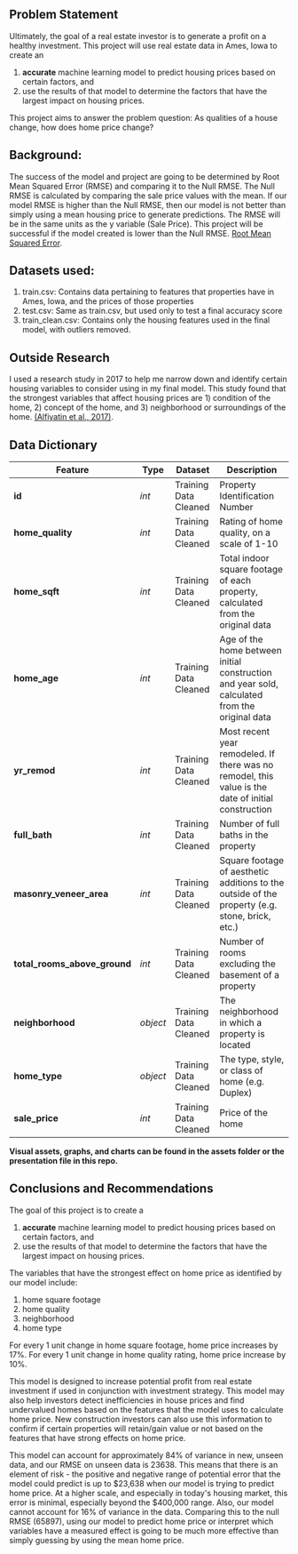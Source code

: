 ## Problem Statement

Ultimately, the goal of a real estate investor is to generate a profit on a healthy investment. This project will use real estate data in Ames, Iowa to create an 
1. **accurate** machine learning model to predict housing prices based on certain factors, and 
2. use the results of that model to determine the factors that have the largest impact on housing prices.

This project aims to answer the problem question: As qualities of a house change, how does home price change?

## Background:
The success of the model and project are going to be determined by Root Mean Squared Error (RMSE) and comparing it to the Null RMSE. The Null RMSE is calculated by comparing the sale price values with the mean. If our model RMSE is higher than the Null RMSE, then our model is not better than simply using a mean housing price to generate predictions. The RMSE will be in the same units as the y variable (Sale Price). This project will be successful if the model created is lower than the Null RMSE. [Root Mean Squared Error](https://en.wikipedia.org/wiki/Root-mean-square_deviation).

## Datasets used:

1. train.csv: Contains data pertaining to features that properties have in Ames, Iowa, and the prices of those properties
2. test.csv: Same as train.csv, but used only to test a final accuracy score
3. train_clean.csv: Contains only the housing features used in the final model, with outliers removed.

## Outside Research

I used a research study in 2017 to help me narrow down and identify certain housing variables to consider using in my final model. This study found that the strongest variables that affect housing prices are 1) condition of the home, 2) concept of the home, and 3) neighborhood or surroundings of the home. [(Alfiyatin et al., 2017)](https://www.researchgate.net/profile/Wayan-Mahmudy-2/publication/320801620_Modeling_House_Price_Prediction_using_Regression_Analysis_and_Particle_Swarm_Optimization_Case_Study_Malang_East_Java_Indonesia/links/5a0fdbc4458515cc5aa6a91f/Modeling-House-Price-Prediction-using-Regression-Analysis-and-Particle-Swarm-Optimization-Case-Study-Malang-East-Java-Indonesia.pdf).

## Data Dictionary

|Feature|Type|Dataset|Description|
|---|---|---|---|
|**id**|*int*|Training Data Cleaned|Property Identification Number|
|**home_quality**|*int*|Training Data Cleaned|Rating of home quality, on a scale of 1-10|
|**home_sqft**|*int*|Training Data Cleaned|Total indoor square footage of each property, calculated from the original data|
|**home_age**|*int*|Training Data Cleaned|Age of the home between initial construction and year sold, calculated from the original data|
|**yr_remod**|*int*|Training Data Cleaned|Most recent year remodeled. If there was no remodel, this value is the date of initial construction|
|**full_bath**|*int*|Training Data Cleaned|Number of full baths in the property|
|**masonry_veneer_area**|*int*|Training Data Cleaned|Square footage of aesthetic additions to the outside of the property (e.g. stone, brick, etc.)|
|**total_rooms_above_ground**|*int*|Training Data Cleaned|Number of rooms excluding the basement of a property|
|**neighborhood**|*object*|Training Data Cleaned|The neighborhood in which a property is located|
|**home_type**|*object*|Training Data Cleaned|The type, style, or class of home (e.g. Duplex)|
|**sale_price**|*int*|Training Data Cleaned|Price of the home|

**Visual assets, graphs, and charts can be found in the assets folder or the presentation file in this repo.**

## Conclusions and Recommendations

The goal of this project is to create a
1) **accurate** machine learning model to predict housing prices based on certain factors, and 
2) use the results of that model to determine the factors that have the largest impact on housing prices.

The variables that have the strongest effect on home price as identified by our model include:
1. home square footage
2. home quality
3. neighborhood
4. home type

For every 1 unit change in home square footage, home price increases by 17%.
For every 1 unit change in home quality rating, home price increase by 10%.

This model is designed to increase potential profit from real estate investment if used in conjunction with investment strategy. This model may also help investors detect inefficiencies in house prices and find undervalued homes based on the features that the model uses to calculate home price. New construction investors can also use this information to confirm if certain properties will retain/gain value or not based on the features that have strong effects on home price.

This model can account for approximately 84% of variance in new, unseen data, and our RMSE on unseen data is 23638. This means that there is an element of risk - the positive and negative range of potential error that the model could predict is up to $23,638 when our model is trying to predict home price. At a higher scale, and especially in today's housing market, this error is minimal, especially beyond the $400,000 range. Also, our model cannot account for 16% of variance in the data. Comparing this to the null RMSE (65897), using our model to predict home price or interpret which variables have a measured effect is going to be much more effective than simply guessing by using the mean home price.
